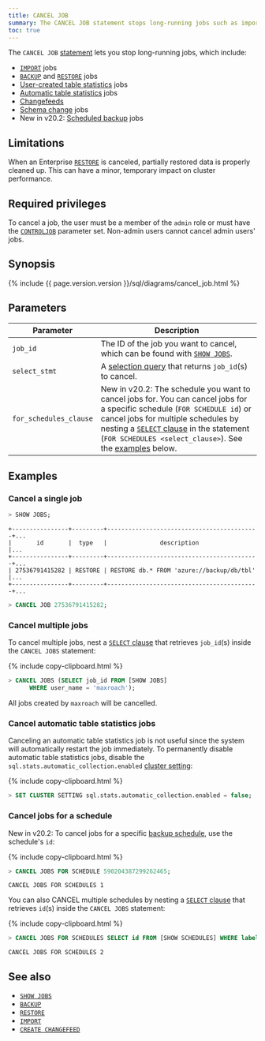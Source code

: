 ```yaml
---
title: CANCEL JOB
summary: The CANCEL JOB statement stops long-running jobs such as imports, backups, and schema changes.
toc: true
---
```


The `CANCEL JOB` [statement](sql-statements.html) lets you stop long-running jobs, which include:

- [`IMPORT`](import.html) jobs
- [`BACKUP`](backup.html) and [`RESTORE`](restore.html) jobs
- [User-created table statistics](create-statistics.html) jobs
- [Automatic table statistics](cost-based-optimizer.html#table-statistics) jobs
- [Changefeeds](stream-data-out-of-cockroachdb-using-changefeeds.html)
- [Schema change](online-schema-changes.html) jobs
- <span class="version-tag">New in v20.2:</span> [Scheduled backup](manage-a-backup-schedule.html) jobs

## Limitations

When an Enterprise [`RESTORE`](restore.html) is canceled, partially restored data is properly cleaned up. This can have a minor, temporary impact on cluster performance.

## Required privileges

To cancel a job, the user must be a member of the `admin` role or must have the [`CONTROLJOB`](create-user.html#create-a-user-that-can-pause-resume-and-cancel-non-admin-jobs) parameter set. Non-admin users cannot cancel admin users' jobs.

## Synopsis

<div>
{%  include {{  page.version.version  }}/sql/diagrams/cancel_job.html %}
</div>

## Parameters

Parameter | Description
----------|------------
`job_id` | The ID of the job you want to cancel, which can be found with [`SHOW JOBS`](show-jobs.html).
`select_stmt` | A [selection query](selection-queries.html) that returns `job_id`(s) to cancel.
`for_schedules_clause` | <span class="version-tag">New in v20.2:</span> The schedule you want to cancel jobs for. You can cancel jobs for a specific schedule (`FOR SCHEDULE id`) or cancel jobs for multiple schedules by nesting a [`SELECT` clause](select-clause.html) in the statement (`FOR SCHEDULES <select_clause>`). See the [examples](#cancel-jobs-for-a-schedule) below.

## Examples

### Cancel a single job

~~~ sql
> SHOW JOBS;
~~~
~~~
+----------------+---------+-------------------------------------------+...
|       id       |  type   |               description                 |...
+----------------+---------+-------------------------------------------+...
| 27536791415282 | RESTORE | RESTORE db.* FROM 'azure://backup/db/tbl' |...
+----------------+---------+-------------------------------------------+...
~~~
~~~ sql
> CANCEL JOB 27536791415282;
~~~

### Cancel multiple jobs

To cancel multiple jobs, nest a [`SELECT` clause](select-clause.html) that retrieves `job_id`(s) inside the `CANCEL JOBS` statement:

{%  include copy-clipboard.html %}
~~~ sql
> CANCEL JOBS (SELECT job_id FROM [SHOW JOBS]
      WHERE user_name = 'maxroach');
~~~

All jobs created by `maxroach` will be cancelled.

### Cancel automatic table statistics jobs

Canceling an automatic table statistics job is not useful since the system will automatically restart the job immediately. To permanently disable automatic table statistics jobs, disable the `sql.stats.automatic_collection.enabled` [cluster setting](cluster-settings.html):

{%  include copy-clipboard.html %}
~~~ sql
> SET CLUSTER SETTING sql.stats.automatic_collection.enabled = false;
~~~

### Cancel jobs for a schedule

<span class="version-tag">New in v20.2:</span> To cancel jobs for a specific [backup schedule](create-schedule-for-backup.html), use the schedule's `id`:

{%  include copy-clipboard.html %}
~~~ sql
> CANCEL JOBS FOR SCHEDULE 590204387299262465;
~~~
~~~
CANCEL JOBS FOR SCHEDULES 1
~~~

You can also CANCEL multiple schedules by nesting a [`SELECT` clause](select-clause.html) that retrieves `id`(s) inside the `CANCEL JOBS` statement:

{%  include copy-clipboard.html %}
~~~ sql
> CANCEL JOBS FOR SCHEDULES SELECT id FROM [SHOW SCHEDULES] WHERE label = 'test_schedule';
~~~

~~~
CANCEL JOBS FOR SCHEDULES 2
~~~

## See also

- [`SHOW JOBS`](show-jobs.html)
- [`BACKUP`](backup.html)
- [`RESTORE`](restore.html)
- [`IMPORT`](import.html)
- [`CREATE CHANGEFEED`](create-changefeed.html)
